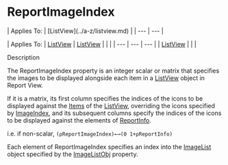 




<h1 class="heading"><span class="name">ReportImageIndex</span></h1>
| Applies To: | [ListView](../a-z/listview.md) |
| --- | ---  |

| Applies To: | [ListView](../a-z/listview.md) | [ListView](../a-z/listview.md) |  |  |
| --- | --- | ---  |
| [ListView](../a-z/listview.md) |  |  |


Description


The ReportImageIndex property is an integer scalar or matrix  that specifies the images to be displayed alongside each item  in a [ListView](../a-z/listview.md) object in Report View.


If it is a matrix, its first column specifies the indices of the icons to be displayed against the [Items](../a-z/items.md) of the [ListView](../a-z/listview.md), overriding the icons specified by [ImageIndex](../a-z/imageindex.md), and its subsequent columns specify the indices of the icons to be displayed against the elements of [ReportInfo](../a-z/reportinfo.md).


i.e. if non-scalar, `(⍴ReportImageIndex)←→(0 1+⍴ReportInfo)`


Each  element of ReportImageIndex specifies an index into the [ImageList](../a-z/imagelist.md) object specified by the [ImageListObj](../a-z/imagelistobj.md) property.




